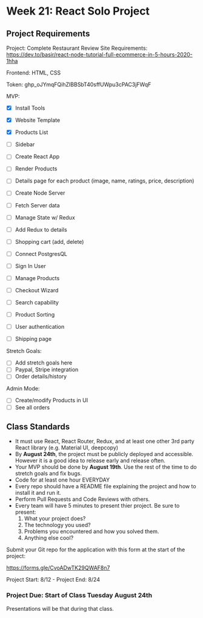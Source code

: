 # Week 21: React Solo Project

## Project Requirements

Project: Complete Restaurant Review Site
Requirements: https://dev.to/basir/react-node-tutorial-full-ecommerce-in-5-hours-2020-1hha

Frontend: HTML, CSS

Token: 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

MVP:
- [x] Install Tools
- [x] Website Template
- [x] Products List
- [ ] Sidebar 
- [ ] Create React App
- [ ] Render Products
- [ ] Details page for each product (image, name, ratings, price, description)
- [ ] Create Node Server
- [ ] Fetch Server data
- [ ] Manage State w/ Redux
- [ ] Add Redux to details
- [ ] Shopping cart (add, delete)
- [ ] Connect PostgresQL
- [ ] Sign In User
- [ ] Manage Products
- [ ] Checkout Wizard

- [ ] Search capability
- [ ] Product Sorting
- [ ] User authentication
- [ ] Shipping page

Stretch Goals:
- [ ] Add stretch goals here
- [ ] Paypal, Stripe integration
- [ ] Order details/history

Admin Mode:
- [ ] Create/modify Products in UI
- [ ] See all orders

## Class Standards

- It must use React, React Router, Redux, and at least one other 3rd party React library (e.g. Material UI, deepcopy)
- By <strong>August 24th</strong>, the project must be publicly deployed and accessible. However it is a good idea to release early and release often.
- Your MVP should be done by <strong>August 19th</strong>. Use the rest of the time to do stretch goals and fix bugs.
- Code for at least one hour EVERYDAY
- Every repo should have a README file explaining the project and how to install it and run it.
- Perform Pull Requests and Code Reviews with others.
- Every team will have 5 minutes to present thier project. Be sure to present:
    1. What your project does?
    2. The technology you used?
    3. Problems you encountered and how you solved them.
    4. Anything else cool?

Submit your Git repo for the application with this form at the start of the project:

https://forms.gle/CvoADwTK29QWAF8n7

Project Start: 8/12 - Project End: 8/24

### Project Due: Start of Class Tuesday August 24th

Presentations will be that during that class.
